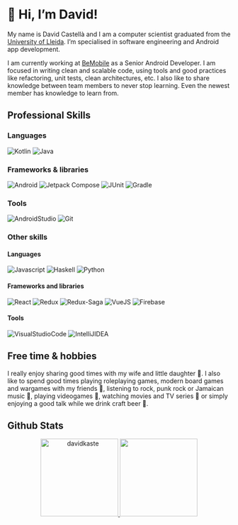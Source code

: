 # :wave: Hi, I’m David!
My name is David Castellà and I am a computer scientist graduated from the [University of Lleida](https://www.udl.es). I’m specialised in software engineering and Android app development.

I am currently working at [BeMobile](https://bemobile.es) as a Senior Android Developer. I am focused in writing clean and scalable code, using tools and good practices like refactoring, unit tests, clean architectures, etc. I also like to share knowledge between team members to never stop learning. Even the newest member has knowledge to learn from.

## Professional Skills
### Languages
![Kotlin](https://img.shields.io/badge/Kotlin-7F52FF?style=for-the-badge&logo=kotlin&logoColor=white&labelColor=010101)
![Java](https://img.shields.io/badge/Java-FFFFFF?style=for-the-badge&logo=openjdk&logoColor=white&labelColor=010101)
### Frameworks & libraries
![Android](https://img.shields.io/badge/Android-3DDC84?style=for-the-badge&logo=android&logoColor=white&labelColor=010101)
![Jetpack Compose](https://img.shields.io/badge/Jetpack%20Compose-4285F4?style=for-the-badge&logo=jetpack-compose&logoColor=white&labelColor=010101)
![JUnit](https://img.shields.io/badge/JUnit5-25A162?style=for-the-badge&logo=junit5&logoColor=white&labelColor=010101)
![Gradle](https://img.shields.io/badge/Gradle-02303A?style=for-the-badge&logo=gradle&logoColor=white&labelColor=010101)
### Tools
![AndroidStudio](https://img.shields.io/badge/Android%20Studio-3DDC84?style=for-the-badge&logo=android-studio&logoColor=white&labelColor=010101)
![Git](https://img.shields.io/badge/Git-F05032?style=for-the-badge&logo=git&logoColor=white&labelColor=010101)

### Other skills
#### Languages
![Javascript](https://img.shields.io/badge/Javascript-F7DF1E?style=for-the-badge&logo=javascript&logoColor=white&labelColor=010101)
![Haskell](https://img.shields.io/badge/Haskell-5D4F85?style=for-the-badge&logo=haskell&logoColor=white&labelColor=010101)
![Python](https://img.shields.io/badge/Python-3776AB?style=for-the-badge&logo=python&logoColor=white&labelColor=010101)

#### Frameworks and libraries
![React](https://img.shields.io/badge/React-61DAFB?style=for-the-badge&logo=react&logoColor=white&labelColor=010101)
![Redux](https://img.shields.io/badge/Redux-764ABC?style=for-the-badge&logo=redux&logoColor=white&labelColor=010101)
![Redux-Saga](https://img.shields.io/badge/Redux%20Saga-999999?style=for-the-badge&logo=redux-saga&logoColor=white&labelColor=010101)
![VueJS](https://img.shields.io/badge/Vue-4FC08D?style=for-the-badge&logo=vuedotjs&logoColor=white&labelColor=010101)
![Firebase](https://img.shields.io/badge/Firebase-FFCA28?style=for-the-badge&logo=firebase&logoColor=white&labelColor=010101)

#### Tools
![VisualStudioCode](https://img.shields.io/badge/VS%20Code-007ACC?style=for-the-badge&logo=visual-studio-code&logoColor=white&labelColor=010101)
![IntelliJIDEA](https://img.shields.io/badge/Intellij%20IDEA-000000?style=for-the-badge&logo=intellij-idea&logoColor=white&labelColor=010101)

## Free time & hobbies
I really enjoy sharing good times with my wife and little daughter 👶. I also like to spend good times playing roleplaying games, modern board games and wargames with my friends 🎲, listening to rock, punk rock or Jamaican music 🎸, playing videogames 👾, watching movies and TV series 🎥 or simply enjoying a good talk while we drink craft beer 🍺.

## Github Stats

<p align="center">
  <a href="https://github-readme-stats.vercel.app/api?username=davidkaste&show_icons=true&theme=radical">
    <img loading="lazy" src="https://github-readme-stats.vercel.app/api?username=davidkaste&show_icons=true&theme=radical" height="175" alt="davidkaste"/>
  </a> 
   <a href="https://github-readme-stats.vercel.app/api/top-langs/?username=davidkaste&theme=radical&layout=compact">
    <img loading="lazy" src="https://github-readme-stats.vercel.app/api/top-langs/?username=davidkaste&theme=radical&layout=compact" height="175"/>
  </a> 
</p>


<!--
**davidkaste/davidkaste** is a ✨ _special_ ✨ repository because its `README.md` (this file) appears on your GitHub profile.

Here are some ideas to get you started:

- 🔭 I’m currently working on ...
- 🌱 I’m currently learning ...
- 👯 I’m looking to collaborate on ...
- 🤔 I’m looking for help with ...
- 💬 Ask me about ...
- 📫 How to reach me: ...
- 😄 Pronouns: ...
- ⚡ Fun fact: ...
-->
